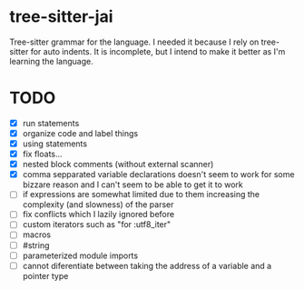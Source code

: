 # tree-sitter-jai
Tree-sitter grammar for the language. I needed it because I rely on tree-sitter for
auto indents. It is incomplete, but I intend to make it better as I'm learning the
language.

# TODO
- [x] run statements
- [x] organize code and label things
- [x] using statements
- [x] fix floats...
- [x] nested block comments (without external scanner)
- [x] comma sepparated variable declarations doesn't seem to work for some bizzare reason and I can't seem to be able to get it to work
- [ ] if expressions are somewhat limited due to them increasing the complexity (and slowness) of the parser
- [ ] fix conflicts which I lazily ignored before
- [ ] custom iterators such as "for :utf8_iter"
- [ ] macros
- [ ] #string
- [ ] parameterized module imports
- [ ] cannot diferentiate between taking the address of a variable and a pointer type
